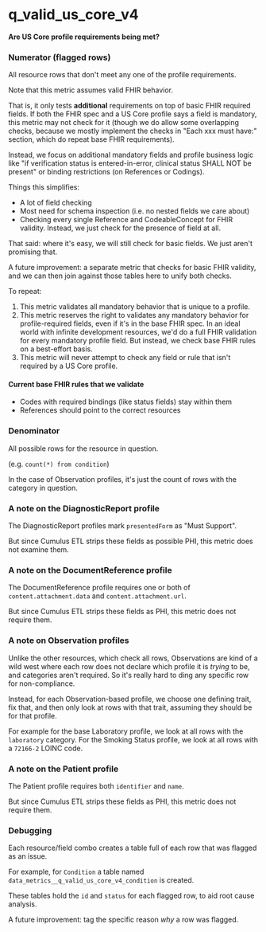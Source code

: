 # q_valid_us_core_v4

**Are US Core profile requirements being met?**

### Numerator (flagged rows)

All resource rows that don't meet any one of the profile requirements.

Note that this metric assumes valid FHIR behavior.

That is, it only tests **additional** requirements on top of basic FHIR required fields.
If both the FHIR spec and a US Core profile says a field is mandatory,
this metric may not check for it
(though we do allow some overlapping checks,
because we mostly implement the checks in "Each xxx must have:" section,
which do repeat base FHIR requirements).

Instead, we focus on additional mandatory fields and profile business logic like
"if verification status is entered-in-error, clinical status SHALL NOT be present"
or binding restrictions (on References or Codings).

Things this simplifies:
- A lot of field checking
- Most need for schema inspection (i.e. no nested fields we care about)
- Checking every single Reference and CodeableConcept for FHIR validity.
  Instead, we just check for the presence of field at all.

That said: where it's easy, we will still check for basic fields.
We just aren't promising that.

A future improvement: a separate metric that checks for basic FHIR validity,
and we can then join against those tables here to unify both checks.

To repeat:
1. This metric validates all mandatory behavior that is unique to a profile.
2. This metric reserves the right to validates any mandatory behavior for
profile-required fields, even if it's in the base FHIR spec.
In an ideal world with infinite development resources,
we'd do a full FHIR validation for every mandatory profile field.
But instead, we check base FHIR rules on a best-effort basis.
3. This metric will never attempt to check any field or rule that isn't
required by a US Core profile.

#### Current base FHIR rules that we validate

- Codes with required bindings (like status fields) stay within them
- References should point to the correct resources

### Denominator

All possible rows for the resource in question.

(e.g. `count(*) from condition`)

In the case of Observation profiles,
it's just the count of rows with the category in question.

### A note on the DiagnosticReport profile

The DiagnosticReport profiles mark `presentedForm` as "Must Support".

But since Cumulus ETL strips these fields as possible PHI,
this metric does not examine them.

### A note on the DocumentReference profile

The DocumentReference profile requires one or both of `content.attachment.data`
and `content.attachment.url`.

But since Cumulus ETL strips these fields as PHI,
this metric does not require them.

### A note on Observation profiles

Unlike the other resources, which check all rows, Observations are kind of a wild
west where each row does not declare which profile it is _trying_ to be, and categories
aren't required. So it's really hard to ding any specific row for non-compliance.

Instead, for each Observation-based profile, we choose one defining trait, fix that,
and then only look at rows with that trait, assuming they should be for that profile.

For example for the base Laboratory profile,
we look at all rows with the `laboratory` category.
For the Smoking Status profile,
we look at all rows with a `72166-2` LOINC code.

### A note on the Patient profile

The Patient profile requires both `identifier` and `name`.

But since Cumulus ETL strips these fields as PHI,
this metric does not require them.

### Debugging

Each resource/field combo creates a table full of each row
that was flagged as an issue.

For example, for `Condition` a table named
`data_metrics__q_valid_us_core_v4_condition` is created.

These tables hold the `id` and `status` for each flagged row,
to aid root cause analysis.

A future improvement: tag the specific reason _why_ a row was flagged.
